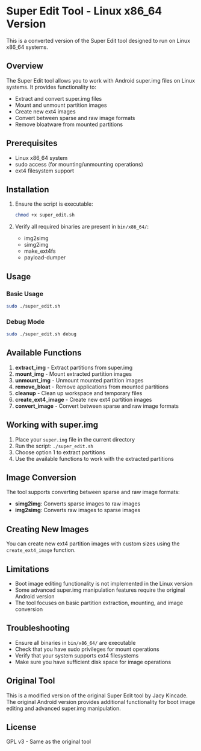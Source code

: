 # Super Edit Tool - Linux x86_64 Version

This is a converted version of the Super Edit tool designed to run on Linux x86_64 systems.

## Overview

The Super Edit tool allows you to work with Android super.img files on Linux systems. It provides functionality to:
- Extract and convert super.img files
- Mount and unmount partition images
- Create new ext4 images
- Convert between sparse and raw image formats
- Remove bloatware from mounted partitions

## Prerequisites

- Linux x86_64 system
- sudo access (for mounting/unmounting operations)
- ext4 filesystem support

## Installation

1. Ensure the script is executable:
   ```bash
   chmod +x super_edit.sh
   ```

2. Verify all required binaries are present in `bin/x86_64/`:
   - img2simg
   - simg2img
   - make_ext4fs
   - payload-dumper

## Usage

### Basic Usage

```bash
sudo ./super_edit.sh
```

### Debug Mode

```bash
sudo ./super_edit.sh debug
```

## Available Functions

1. **extract_img** - Extract partitions from super.img
2. **mount_img** - Mount extracted partition images
3. **unmount_img** - Unmount mounted partition images
4. **remove_bloat** - Remove applications from mounted partitions
5. **cleanup** - Clean up workspace and temporary files
6. **create_ext4_image** - Create new ext4 partition images
7. **convert_image** - Convert between sparse and raw image formats

## Working with super.img

1. Place your `super.img` file in the current directory
2. Run the script: `./super_edit.sh`
3. Choose option 1 to extract partitions
4. Use the available functions to work with the extracted partitions

## Image Conversion

The tool supports converting between sparse and raw image formats:
- **simg2img**: Converts sparse images to raw images
- **img2simg**: Converts raw images to sparse images

## Creating New Images

You can create new ext4 partition images with custom sizes using the `create_ext4_image` function.

## Limitations

- Boot image editing functionality is not implemented in the Linux version
- Some advanced super.img manipulation features require the original Android version
- The tool focuses on basic partition extraction, mounting, and image conversion

## Troubleshooting

- Ensure all binaries in `bin/x86_64/` are executable
- Check that you have sudo privileges for mount operations
- Verify that your system supports ext4 filesystems
- Make sure you have sufficient disk space for image operations

## Original Tool

This is a modified version of the original Super Edit tool by Jacy Kincade. The original Android version provides additional functionality for boot image editing and advanced super.img manipulation.

## License

GPL v3 - Same as the original tool
